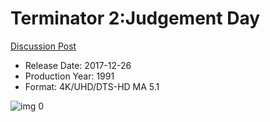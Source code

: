 # Terminator 2:Judgement Day

[Discussion Post](https://www.avsforum.com/threads/bass-eq-for-filtered-movies.2995212/post-56887006)

* Release Date: 2017-12-26
* Production Year: 1991
* Format: 4K/UHD/DTS-HD MA 5.1

![img 0](https://i.imgur.com/x5mVSGA.jpg)

